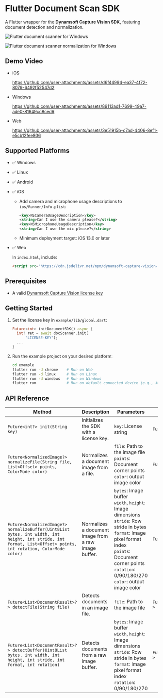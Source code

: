 # Flutter Document Scan SDK
A Flutter wrapper for the **Dynamsoft Capture Vision SDK**, featuring document detection and normalization.

![Flutter document scanner for Windows](https://www.dynamsoft.com/codepool/img/2025/05/flutter-document-scanner-windows.png)

![Flutter document scanner normalization for Windows](https://www.dynamsoft.com/codepool/img/2025/05/flutter-document-scanner-normalization-windows.png)
    
## Demo Video
- iOS

  https://github.com/user-attachments/assets/d6f44994-ea37-4f72-8079-6492f52547d2

- Windows

  https://github.com/user-attachments/assets/89113ad1-7699-49a7-ade0-81949cc8ced6

- Web

  https://github.com/user-attachments/assets/3e51915b-c7ad-4406-8ef1-e5cb12fee806

## Supported Platforms
- ✅ Windows
- ✅ Linux
- ✅ Android
- ✅ iOS
    
    - Add camera and microphone usage descriptions to `ios/Runner/Info.plist`:
    
        ```xml
        <key>NSCameraUsageDescription</key>
        <string>Can I use the camera please?</string>
        <key>NSMicrophoneUsageDescription</key>
        <string>Can I use the mic please?</string>
        ```

    - Minimum deployment target: iOS 13.0 or later

- ✅ Web
        
    In `index.html`, include:

    ```html
    <script src="https://cdn.jsdelivr.net/npm/dynamsoft-capture-vision-bundle@2.6.1000/dist/dcv.bundle.min.js"></script>
    ```


## Prerequisites
- A valid [Dynamsoft Capture Vision license key](https://www.dynamsoft.com/customer/license/trialLicense/?product=dcv&package=cross-platform)

## Getting Started
1. Set the license key in `example/lib/global.dart`:

    ```dart
    Future<int> initDocumentSDK() async {
      int? ret = await docScanner.init(
          "LICENSE-KEY");
      ...
    }
    ```
2. Run the example project on your desired platform:

    ```bash
    cd example
    flutter run -d chrome    # Run on Web
    flutter run -d linux     # Run on Linux
    flutter run -d windows   # Run on Windows
    flutter run              # Run on default connected device (e.g., Android)
    ```

## API Reference

| Method | Description | Parameters | Return Type |
|--------|-------------|------------|-------------|
| `Future<int?> init(String key)` | Initializes the SDK with a license key. | `key`: License string | `Future<int?>` |
| `Future<NormalizedImage?> normalizeFile(String file, List<Offset> points, ColorMode color)` | Normalizes a document image from a file. | `file`: Path to the image file <br> `points`: Document corner points <br> `color`: output image color | `Future<NormalizedImage?>` |
| `Future<NormalizedImage?> normalizeBuffer(Uint8List bytes, int width, int height, int stride, int format, List<Offset> points, int rotation, ColorMode color)` | Normalizes a document image from a raw image buffer. | `bytes`: Image buffer <br> `width`, `height`: Image dimensions <br> `stride`: Row stride in bytes <br> `format`: Image pixel format index <br> `points`: Document corner points <br> `rotation`: 0/90/180/270 <br> `color`: output image color | `Future<NormalizedImage?>` |
| `Future<List<DocumentResult>?> detectFile(String file)` | Detects documents in an image file. | `file`: Path to the image file | `Future<List<DocumentResult>?>` |
| `Future<List<DocumentResult>?> detectBuffer(Uint8List bytes, int width, int height, int stride, int format, int rotation)` | Detects documents from a raw image buffer. | `bytes`: Image buffer <br> `width`, `height`: Image dimensions <br> `stride`: Row stride in bytes <br> `format`: Image pixel format index <br> `rotation`: 0/90/180/270 | `Future<List<DocumentResult>?>` |



